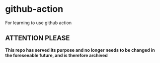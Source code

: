 # github-action
For learning to use github action

## ATTENTION PLEASE
**This repo has served its purpose and no longer needs to be changed in the foreseeable future, and is therefore archived**
